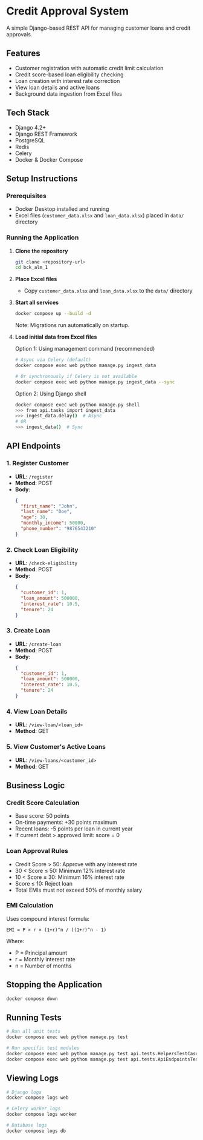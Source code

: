 # Credit Approval System

A simple Django-based REST API for managing customer loans and credit approvals.

## Features

- Customer registration with automatic credit limit calculation
- Credit score-based loan eligibility checking
- Loan creation with interest rate correction
- View loan details and active loans
- Background data ingestion from Excel files

## Tech Stack

- Django 4.2+
- Django REST Framework
- PostgreSQL
- Redis
- Celery
- Docker & Docker Compose

## Setup Instructions

### Prerequisites

- Docker Desktop installed and running
- Excel files (`customer_data.xlsx` and `loan_data.xlsx`) placed in `data/` directory

### Running the Application

1. **Clone the repository**
   ```bash
   git clone <repository-url>
   cd bck_alm_1
   ```

2. **Place Excel files**
   - Copy `customer_data.xlsx` and `loan_data.xlsx` to the `data/` directory

3. **Start all services**
   ```bash
   docker compose up --build -d
   ```
   Note: Migrations run automatically on startup.

4. **Load initial data from Excel files**
   
   Option 1: Using management command (recommended)
   ```bash
   # Async via Celery (default)
   docker compose exec web python manage.py ingest_data
   
   # Or synchronously if Celery is not available
   docker compose exec web python manage.py ingest_data --sync
   ```
   
   Option 2: Using Django shell
   ```bash
   docker compose exec web python manage.py shell
   >>> from api.tasks import ingest_data
   >>> ingest_data.delay()  # Async
   # OR
   >>> ingest_data()  # Sync
   ```

## API Endpoints

### 1. Register Customer
- **URL**: `/register`
- **Method**: POST
- **Body**:
  ```json
  {
    "first_name": "John",
    "last_name": "Doe",
    "age": 30,
    "monthly_income": 50000,
    "phone_number": "9876543210"
  }
  ```

### 2. Check Loan Eligibility
- **URL**: `/check-eligibility`
- **Method**: POST
- **Body**:
  ```json
  {
    "customer_id": 1,
    "loan_amount": 500000,
    "interest_rate": 10.5,
    "tenure": 24
  }
  ```

### 3. Create Loan
- **URL**: `/create-loan`
- **Method**: POST
- **Body**:
  ```json
  {
    "customer_id": 1,
    "loan_amount": 500000,
    "interest_rate": 10.5,
    "tenure": 24
  }
  ```

### 4. View Loan Details
- **URL**: `/view-loan/<loan_id>`
- **Method**: GET

### 5. View Customer's Active Loans
- **URL**: `/view-loans/<customer_id>`
- **Method**: GET

## Business Logic

### Credit Score Calculation
- Base score: 50 points
- On-time payments: +30 points maximum
- Recent loans: -5 points per loan in current year
- If current debt > approved limit: score = 0

### Loan Approval Rules
- Credit Score > 50: Approve with any interest rate
- 30 < Score ≤ 50: Minimum 12% interest rate
- 10 < Score ≤ 30: Minimum 16% interest rate
- Score ≤ 10: Reject loan
- Total EMIs must not exceed 50% of monthly salary

### EMI Calculation
Uses compound interest formula:
```
EMI = P × r × (1+r)^n / ((1+r)^n - 1)
```
Where:
- P = Principal amount
- r = Monthly interest rate
- n = Number of months

## Stopping the Application

```bash
docker compose down
```

## Running Tests

```bash
# Run all unit tests
docker compose exec web python manage.py test

# Run specific test modules
docker compose exec web python manage.py test api.tests.HelpersTestCase
docker compose exec web python manage.py test api.tests.ApiEndpointsTestCase
```

## Viewing Logs

```bash
# Django logs
docker compose logs web

# Celery worker logs
docker compose logs worker

# Database logs
docker compose logs db
```
